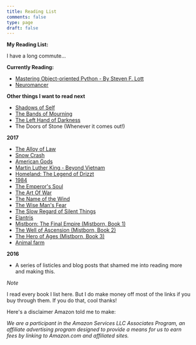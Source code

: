```yaml
---
title: Reading List
comments: false
type: page
draft: false
---
```


**My Reading List:**

I have a long commute...

**Currently Reading:**

- <a href="https://www.packtpub.com/mapt/book/application_development/9781783280971">Mastering Object-oriented Python - By Steven F. Lott</a>
- <a target="_blank" href="https://www.amazon.com/gp/product/0441569595/ref=as_li_tl?ie=UTF8&camp=1789&creative=9325&creativeASIN=0441569595&linkCode=as2&tag=fernando01-20&linkId=919c79ccd4879ff823646a5a423eb8fd">Neuromancer</a><img src="//ir-na.amazon-adsystem.com/e/ir?t=fernando01-20&l=am2&o=1&a=0441569595" width="1" height="1" border="0" alt="" style="border:none !important; margin:0px !important;" />

**Other things I want to read next**

- <a target="_blank" href="https://www.amazon.com/gp/product/0765378566/ref=as_li_tl?ie=UTF8&camp=1789&creative=9325&creativeASIN=0765378566&linkCode=as2&tag=fernando01-20&linkId=218da163a1cba0ecdf3a92f30de87a8f">Shadows of Self</a><img src="//ir-na.amazon-adsystem.com/e/ir?t=fernando01-20&l=am2&o=1&a=0765378566" width="1" height="1" border="0" alt="" style="border:none !important; margin:0px !important;" />
- <a target="_blank" href="https://www.amazon.com/gp/product/0765378582/ref=as_li_tl?ie=UTF8&camp=1789&creative=9325&creativeASIN=0765378582&linkCode=as2&tag=fernando01-20&linkId=4d717a1f97db01b103cf5aa64a5f77b8">The Bands of Mourning</a><img src="//ir-na.amazon-adsystem.com/e/ir?t=fernando01-20&l=am2&o=1&a=0765378582" width="1" height="1" border="0" alt="" style="border:none !important; margin:0px !important;" />
- <a target="_blank" href="https://www.amazon.com/gp/product/0441478123/ref=as_li_tl?ie=UTF8&camp=1789&creative=9325&creativeASIN=0441478123&linkCode=as2&tag=fernando01-20&linkId=c770330e1957a1d689ca4c6948c4d58a">The Left Hand of Darkness</a><img src="//ir-na.amazon-adsystem.com/e/ir?t=fernando01-20&l=am2&o=1&a=0441478123" width="1" height="1" border="0" alt="" style="border:none !important; margin:0px !important;" />
- The Doors of Stone (Whenever it comes out!)

**2017**

- <a target="_blank" href="https://www.amazon.com/gp/product/0765368544/ref=as_li_tl?ie=UTF8&camp=1789&creative=9325&creativeASIN=0765368544&linkCode=as2&tag=fernando01-20&linkId=9998cd932573ccd48ed50b0dd421e0fd">The Alloy of Law</a><img src="//ir-na.amazon-adsystem.com/e/ir?t=fernando01-20&l=am2&o=1&a=0765368544" width="1" height="1" border="0" alt="" style="border:none !important; margin:0px !important;" />
- <a target="_blank" href="https://www.amazon.com/gp/product/0553380958/ref=as_li_tl?ie=UTF8&camp=1789&creative=9325&creativeASIN=0553380958&linkCode=as2&tag=fernando01-20&linkId=20aceb0bde05d1f19025398d80d9eeed">Snow Crash</a><img src="//ir-na.amazon-adsystem.com/e/ir?t=fernando01-20&l=am2&o=1&a=0553380958" width="1" height="1" border="0" alt="" style="border:none !important; margin:0px !important;" />
- <a target="_blank" href="https://www.amazon.com/gp/product/B005745I4C/ref=as_li_tl?ie=UTF8&camp=1789&creative=9325&creativeASIN=B005745I4C&linkCode=as2&tag=fernando01-20&linkId=0387d6c07677c629e7c49e05e2a0ef9c">American Gods</a><img src="//ir-na.amazon-adsystem.com/e/ir?t=fernando01-20&l=am2&o=1&a=B005745I4C" width="1" height="1" border="0" alt="" style="border:none !important; margin:0px !important;" />
- [Martin Luther King - Beyond Vietnam](http://kingencyclopedia.stanford.edu/encyclopedia/documentsentry/doc_beyond_vietnam/)
- <a target="_blank" href="https://www.amazon.com/gp/product/0786939532/ref=as_li_tl?ie=UTF8&camp=1789&creative=9325&creativeASIN=0786939532&linkCode=as2&tag=fernando01-20&linkId=4e80bd8811520aa1417959537456b180">Homeland: The Legend of Drizzt</a><img src="//ir-na.amazon-adsystem.com/e/ir?t=fernando01-20&l=am2&o=1&a=0786939532" width="1" height="1" border="0" alt="" style="border:none !important; margin:0px !important;" />
- <a target="_blank" href="https://www.amazon.com/gp/product/1328869334/ref=as_li_tl?ie=UTF8&camp=1789&creative=9325&creativeASIN=1328869334&linkCode=as2&tag=fernando01-20&linkId=a85a4352cbc33e58d64dc95b9be028b0">1984</a><img src="//ir-na.amazon-adsystem.com/e/ir?t=fernando01-20&l=am2&o=1&a=1328869334" width="1" height="1" border="0" alt="" style="border:none !important; margin:0px !important;" />
- <a target="_blank" href="https://www.amazon.com/gp/product/1616960922/ref=as_li_tl?ie=UTF8&camp=1789&creative=9325&creativeASIN=1616960922&linkCode=as2&tag=fernando01-20&linkId=9ad17792f615c74497ec7b937ac01592">The Emperor's Soul</a><img src="//ir-na.amazon-adsystem.com/e/ir?t=fernando01-20&l=am2&o=1&a=1616960922" width="1" height="1" border="0" alt="" style="border:none !important; margin:0px !important;" />
- <a target="_blank" href="https://www.amazon.com/gp/product/1599869772/ref=as_li_tl?ie=UTF8&camp=1789&creative=9325&creativeASIN=1599869772&linkCode=as2&tag=fernando01-20&linkId=70a988cde59bf5592b20ece42819eacf">The Art Of War</a><img src="//ir-na.amazon-adsystem.com/e/ir?t=fernando01-20&l=am2&o=1&a=1599869772" width="1" height="1" border="0" alt="" style="border:none !important; margin:0px !important;" />
- <a target="_blank" href="https://www.amazon.com/gp/product/0756404746/ref=as_li_tl?ie=UTF8&camp=1789&creative=9325&creativeASIN=0756404746&linkCode=as2&tag=fernando01-20&linkId=a7b57e5b1459a1a4c2efbf1c2f8f3287">The Name of the Wind</a><img src="//ir-na.amazon-adsystem.com/e/ir?t=fernando01-20&l=am2&o=1&a=0756404746" width="1" height="1" border="0" alt="" style="border:none !important; margin:0px !important;" />
- <a target="_blank" href="https://www.amazon.com/gp/product/0756407915/ref=as_li_tl?ie=UTF8&camp=1789&creative=9325&creativeASIN=0756407915&linkCode=as2&tag=fernando01-20&linkId=84467911fe80782f3034f46fd819c7e0">The Wise Man's Fear</a><img src="//ir-na.amazon-adsystem.com/e/ir?t=fernando01-20&l=am2&o=1&a=0756407915" width="1" height="1" border="0" alt="" style="border:none !important; margin:0px !important;" />
- <a target="_blank" href="https://www.amazon.com/gp/product/0756411327/ref=as_li_tl?ie=UTF8&camp=1789&creative=9325&creativeASIN=0756411327&linkCode=as2&tag=fernando01-20&linkId=6f2c172cdbc6deca140365f85c0d2504">The Slow Regard of Silent Things</a><img src="//ir-na.amazon-adsystem.com/e/ir?t=fernando01-20&l=am2&o=1&a=0756411327" width="1" height="1" border="0" alt="" style="border:none !important; margin:0px !important;" />
- <a target="_blank" href="https://www.amazon.com/gp/product/0765350378/ref=as_li_tl?ie=UTF8&camp=1789&creative=9325&creativeASIN=0765350378&linkCode=as2&tag=fernando01-20&linkId=73837a7603e1cb462baaae5a6966e967">Elantris</a><img src="//ir-na.amazon-adsystem.com/e/ir?t=fernando01-20&l=am2&o=1&a=0765350378" width="1" height="1" border="0" alt="" style="border:none !important; margin:0px !important;" />
- <a target="_blank" href="https://www.amazon.com/gp/product/0765350386/ref=as_li_tl?ie=UTF8&camp=1789&creative=9325&creativeASIN=0765350386&linkCode=as2&tag=fernando01-20&linkId=7d2e25fa410012426a86c13cac9fee71">Mistborn: The Final Empire (Mistborn, Book 1)</a><img src="//ir-na.amazon-adsystem.com/e/ir?t=fernando01-20&l=am2&o=1&a=0765350386" width="1" height="1" border="0" alt="" style="border:none !important; margin:0px !important;" />
- <a target="_blank" href="https://www.amazon.com/gp/product/0765356139/ref=as_li_tl?ie=UTF8&camp=1789&creative=9325&creativeASIN=0765356139&linkCode=as2&tag=fernando01-20&linkId=dbaf9ee9955ff2dc5e4c3c43c12c0b32">The Well of Ascension (Mistborn, Book 2)</a><img src="//ir-na.amazon-adsystem.com/e/ir?t=fernando01-20&l=am2&o=1&a=0765356139" width="1" height="1" border="0" alt="" style="border:none !important; margin:0px !important;" />
- <a target="_blank" href="https://www.amazon.com/gp/product/0765356147/ref=as_li_tl?ie=UTF8&camp=1789&creative=9325&creativeASIN=0765356147&linkCode=as2&tag=fernando01-20&linkId=461beeb71b85d7458973d12eeebdc2bf">The Hero of Ages (Mistborn, Book 3)</a><img src="//ir-na.amazon-adsystem.com/e/ir?t=fernando01-20&l=am2&o=1&a=0765356147" width="1" height="1" border="0" alt="" style="border:none !important; margin:0px !important;" />
- <a target="_blank" href="https://www.amazon.com/gp/product/0451526341/ref=as_li_tl?ie=UTF8&camp=1789&creative=9325&creativeASIN=0451526341&linkCode=as2&tag=fernando01-20&linkId=ea046f15679de81f40bdce1860a9b932">Animal farm</a><img src="//ir-na.amazon-adsystem.com/e/ir?t=fernando01-20&l=am2&o=1&a=0451526341" width="1" height="1" border="0" alt="" style="border:none !important; margin:0px !important;" />


**2016**

- A series of listicles and blog posts that shamed me into reading more and making this.


*Note*

I read every book I list here. But I do make money off most of the links if you buy through them. If you do that, cool thanks!

Here's a disclaimer Amazon told me to make:

*We are a participant in the Amazon Services LLC Associates Program, an affiliate advertising program designed to provide a means for us to earn fees by linking to Amazon.com and affiliated sites.*

